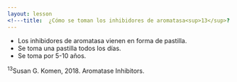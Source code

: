 ```yaml
---
layout: lesson
<!---title:  ¿Cómo se toman los inhibidores de aromatasa<sup>13</sup>? --->
---
```


* Los inhibidores de aromatasa vienen en forma de pastilla.
* Se toma una pastilla todos los días.
* Se toma por 5-10 años. 


<sup>13</sup>Susan G. Komen, 2018. Aromatase Inhibitors.
